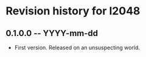 # Revision history for l2048

## 0.1.0.0  -- YYYY-mm-dd

* First version. Released on an unsuspecting world.
